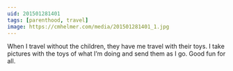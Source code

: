 ```yaml
---
uid: 201501281401
tags: [parenthood, travel]
image: https://cmhelmer.com/media/201501281401_1.jpg
---
```


When I travel without the children, they have me travel with their toys. I take pictures with the toys of what I’m doing and send them as I go. Good fun for all.
